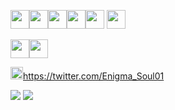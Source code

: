 

<img img height=30 src="https://cdn.jsdelivr.net/gh/devicons/devicon/icons/csharp/csharp-original.svg" /><img img height=30 src="https://cdn.jsdelivr.net/gh/devicons/devicon/icons/ruby/ruby-original.svg" /><img img height=30 src="https://cdn.jsdelivr.net/gh/devicons/devicon/icons/typescript/typescript-original.svg" /><img img height=30 src="https://cdn.jsdelivr.net/gh/devicons/devicon/icons/html5/html5-original.svg" /><img img height=30 src="https://cdn.jsdelivr.net/gh/devicons/devicon/icons/css3/css3-original.svg" />
            <img img height = 30 src="https://cdn.jsdelivr.net/gh/devicons/devicon/icons/rust/rust-plain.svg" />
          
          
<img img height=30 src="https://cdn.jsdelivr.net/gh/devicons/devicon/icons/vscode/vscode-original.svg" /><img img height =30 src="https://cdn.jsdelivr.net/gh/devicons/devicon/icons/visualstudio/visualstudio-plain.svg" />
          
          
<img img height=20 src="https://cdn.jsdelivr.net/gh/devicons/devicon/icons/twitter/twitter-original.svg" />https://twitter.com/Enigma_Soul01
          
          
<img src="https://github-readme-stats.vercel.app/api/top-langs?username=OblivionNoirV2&layout=compact&theme=synthwave"/>
<img src="https://github-readme-stats.vercel.app/api?username=OblivionNoirV2&show_icons=true&theme=synthwave"/>
